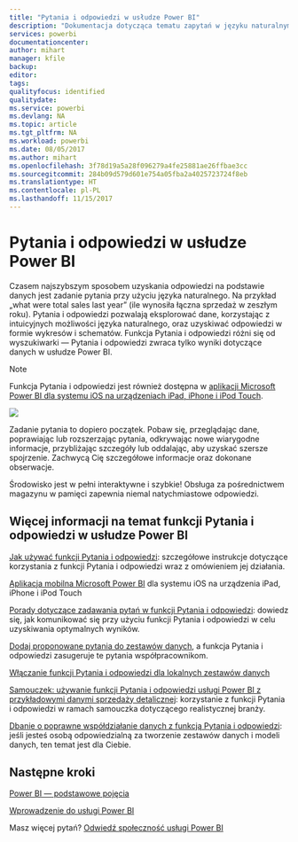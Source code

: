 ```yaml
---
title: "Pytania i odpowiedzi w usłudze Power BI"
description: "Dokumentacja dotycząca tematu zapytań w języku naturalnym funkcji pytań i odpowiedzi usługi Power BI."
services: powerbi
documentationcenter: 
author: mihart
manager: kfile
backup: 
editor: 
tags: 
qualityfocus: identified
qualitydate: 
ms.service: powerbi
ms.devlang: NA
ms.topic: article
ms.tgt_pltfrm: NA
ms.workload: powerbi
ms.date: 08/05/2017
ms.author: mihart
ms.openlocfilehash: 3f78d19a5a28f096279a4fe25881ae26ffbae3cc
ms.sourcegitcommit: 284b09d579d601e754a05fba2a4025723724f8eb
ms.translationtype: HT
ms.contentlocale: pl-PL
ms.lasthandoff: 11/15/2017
---
```

# <a name="qa-in-power-bi"></a>Pytania i odpowiedzi w usłudze Power BI
Czasem najszybszym sposobem uzyskania odpowiedzi na podstawie danych jest zadanie pytania przy użyciu języka naturalnego. Na przykład „what were total sales last year” (ile wynosiła łączna sprzedaż w zeszłym roku).  Pytania i odpowiedzi pozwalają eksplorować dane, korzystając z intuicyjnych możliwości języka naturalnego, oraz uzyskiwać odpowiedzi w formie wykresów i schematów. Funkcja Pytania i odpowiedzi różni się od wyszukiwarki — Pytania i odpowiedzi zwraca tylko wyniki dotyczące danych w usłudze Power BI.

> [!NOTE]
> Funkcja Pytania i odpowiedzi jest również dostępna w [aplikacji Microsoft Power BI dla systemu iOS na urządzeniach iPad, iPhone i iPod Touch](mobile-apps-ios-qna.md).
> 
> 

![](media/service-q-and-a/pbi_qa_boxsalessqft.png)

Zadanie pytania to dopiero początek.  Pobaw się, przeglądając dane, poprawiając lub rozszerzając pytania, odkrywając nowe wiarygodne informacje, przybliżając szczegóły lub oddalając, aby uzyskać szersze spojrzenie. Zachwycą Cię szczegółowe informacje oraz dokonane obserwacje.

Środowisko jest w pełni interaktywne i szybkie! Obsługa za pośrednictwem magazynu w pamięci zapewnia niemal natychmiastowe odpowiedzi.

## <a name="for-more-details-about-power-bi-qa"></a>Więcej informacji na temat funkcji Pytania i odpowiedzi w usłudze Power BI
[Jak używać funkcji Pytania i odpowiedzi](service-how-to-q-and-a.md): szczegółowe instrukcje dotyczące korzystania z funkcji Pytania i odpowiedzi wraz z omówieniem jej działania.

[Aplikacja mobilna Microsoft Power BI](mobile-apps-ios-qna.md) dla systemu iOS na urządzenia iPad, iPhone i iPod Touch

[Porady dotyczące zadawania pytań w funkcji Pytania i odpowiedzi](service-q-and-a-tips.md): dowiedz się, jak komunikować się przy użyciu funkcji Pytania i odpowiedzi w celu uzyskiwania optymalnych wyników.

[Dodaj proponowane pytania do zestawów danych](service-q-and-a-create-featured-questions.md), a funkcja Pytania i odpowiedzi zasugeruje te pytania współpracownikom.

[Włączanie funkcji Pytania i odpowiedzi dla lokalnych zestawów danych](service-q-and-a-direct-query.md)

[Samouczek: używanie funkcji Pytania i odpowiedzi usługi Power BI z przykładowymi danymi sprzedaży detalicznej](power-bi-visualization-introduction-to-q-and-a.md): korzystanie z funkcji Pytania i odpowiedzi w ramach samouczka dotyczącego realistycznej branży.

[Dbanie o poprawne współdziałanie danych z funkcją Pytania i odpowiedzi](service-prepare-data-for-q-and-a.md): jeśli jesteś osobą odpowiedzialną za tworzenie zestawów danych i modeli danych,  ten temat jest dla Ciebie.

## <a name="next-steps"></a>Następne kroki
[Power BI — podstawowe pojęcia](service-basic-concepts.md)

[Wprowadzenie do usługi Power BI](service-get-started.md)

Masz więcej pytań? [Odwiedź społeczność usługi Power BI](http://community.powerbi.com/)

